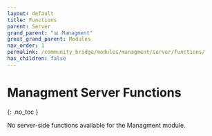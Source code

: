 ```yaml
---
layout: default
title: Functions
parent: Server
grand_parent: "📊 Managment"
great_grand_parent: Modules
nav_order: 1
permalink: /community_bridge/modules/managment/server/functions/
has_children: false
---
```


# Managment Server Functions
{: .no_toc }

No server-side functions available for the Managment module.
